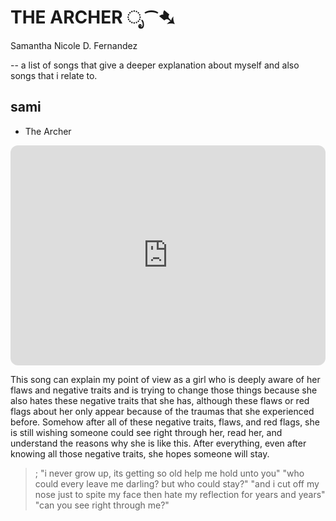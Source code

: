 # **THE ARCHER** ೃ⁀➷
Samantha Nicole D. Fernandez

-- a list of songs that give a deeper explanation about myself and also songs that i relate to.
## sami
- The Archer
<iframe style="border-radius:12px" src="https://open.spotify.com/embed/track/3pHkh7d0lzM2AldUtz2x37?utm_source=generator" width="100%" height="352" frameBorder="0" allowfullscreen="" allow="autoplay; clipboard-write; encrypted-media; fullscreen; picture-in-picture" loading="lazy"></iframe>

This song can explain my point of view as a girl who is deeply aware of her flaws and negative traits and is trying to change those things because she also hates these negative traits that she has, although these flaws or red flags about her only appear because of the traumas that she experienced before. Somehow after all of these negative traits, flaws, and red flags, she is still wishing someone could see right through her, read her, and understand the reasons why she is like this. After everything, even after knowing all those negative traits, she hopes someone will stay.
> ; "i never grow up, its getting so old
    help me hold unto you"
   "who could every leave me darling?
     but who could stay?"
    "and i cut off my nose just to spite my face
       then hate my reflection for years and years"
     "can you see right through me?"
      
